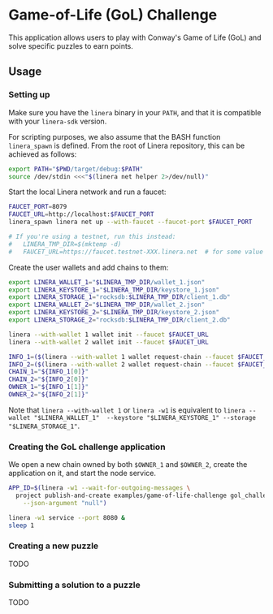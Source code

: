 # Game-of-Life (GoL) Challenge

This application allows users to play with Conway's Game of Life (GoL) and solve specific
puzzles to earn points.

## Usage

### Setting up

Make sure you have the `linera` binary in your `PATH`, and that it is compatible with your
`linera-sdk` version.

For scripting purposes, we also assume that the BASH function `linera_spawn` is defined.
From the root of Linera repository, this can be achieved as follows:

```bash
export PATH="$PWD/target/debug:$PATH"
source /dev/stdin <<<"$(linera net helper 2>/dev/null)"
```

Start the local Linera network and run a faucet:

```bash
FAUCET_PORT=8079
FAUCET_URL=http://localhost:$FAUCET_PORT
linera_spawn linera net up --with-faucet --faucet-port $FAUCET_PORT

# If you're using a testnet, run this instead:
#   LINERA_TMP_DIR=$(mktemp -d)
#   FAUCET_URL=https://faucet.testnet-XXX.linera.net  # for some value XXX
```

Create the user wallets and add chains to them:

```bash
export LINERA_WALLET_1="$LINERA_TMP_DIR/wallet_1.json"
export LINERA_KEYSTORE_1="$LINERA_TMP_DIR/keystore_1.json"
export LINERA_STORAGE_1="rocksdb:$LINERA_TMP_DIR/client_1.db"
export LINERA_WALLET_2="$LINERA_TMP_DIR/wallet_2.json"
export LINERA_KEYSTORE_2="$LINERA_TMP_DIR/keystore_2.json"
export LINERA_STORAGE_2="rocksdb:$LINERA_TMP_DIR/client_2.db"

linera --with-wallet 1 wallet init --faucet $FAUCET_URL
linera --with-wallet 2 wallet init --faucet $FAUCET_URL

INFO_1=($(linera --with-wallet 1 wallet request-chain --faucet $FAUCET_URL))
INFO_2=($(linera --with-wallet 2 wallet request-chain --faucet $FAUCET_URL))
CHAIN_1="${INFO_1[0]}"
CHAIN_2="${INFO_2[0]}"
OWNER_1="${INFO_1[1]}"
OWNER_2="${INFO_2[1]}"
```

Note that `linera --with-wallet 1` or `linera -w1` is equivalent to `linera --wallet
"$LINERA_WALLET_1"  --keystore "$LINERA_KEYSTORE_1" --storage "$LINERA_STORAGE_1"`.

### Creating the GoL challenge application

We open a new chain owned by both `$OWNER_1` and `$OWNER_2`, create the application on it, and
start the node service.

```bash
APP_ID=$(linera -w1 --wait-for-outgoing-messages \
  project publish-and-create examples/game-of-life-challenge gol_challenge $CHAIN_1 \
    --json-argument "null")

linera -w1 service --port 8080 &
sleep 1
```

### Creating a new puzzle

TODO

### Submitting a solution to a puzzle

TODO
